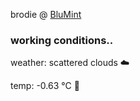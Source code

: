 brodie @ [BluMint](https://www.linkedin.com/company/blumint-io/)

<!--weather_start-->
### working conditions..

weather: scattered clouds ☁️

temp: -0.63 °C 🧥

<!--weather_end-->
